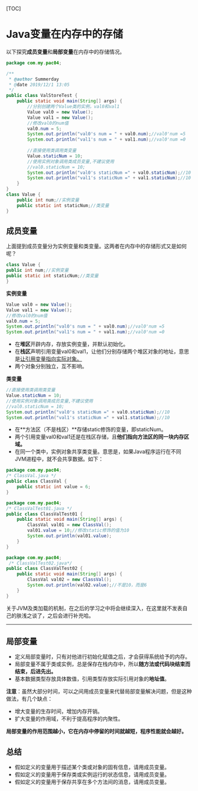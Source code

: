 [TOC]

# Java变量在内存中的存储

以下探究**成员变量**和**局部变量**在内存中的存储情况。
```java
package com.my.pac04;

/**
 * @author Summerday
 * @date 2019/12/1 13:05
 */
public class ValStoreTest {
    public static void main(String[] args) {
        //分别创建两个Value类的实例，val0和val1
        Value val0 = new Value();
        Value val1 = new Value();
        //修改val0的num值
        val0.num = 5;
        System.out.println("val0's num = " + val0.num);//val0'num =5
        System.out.println("val1's num = " + val1.num);//val0'num =0
        
        //直接使用类调用类变量
        Value.staticNum = 10;
        //使用实例对象调用类成员变量,不建议使用
        //val0.staticNum = 10;
        System.out.println("val0's staticNum =" + val0.staticNum);//10
        System.out.println("val1's staticNum =" + val1.staticNum);//10
    }
}
class Value {
    public int num;//实例变量
    public static int staticNum;//类变量
}

```
## 成员变量
上面提到成员变量分为实例变量和类变量。这两者在内存中的存储形式又是如何呢？
```java
class Value {
public int num;//实例变量
public static int staticNum;//类变量
}
```
**实例变量**
```java
Value val0 = new Value();
Value val1 = new Value();
//修改val0的num值
val0.num = 5;
System.out.println("val0's num = " + val0.num);//val0'num =5
System.out.println("val1's num = " + val1.num);//val0'num =0
```
- 在**堆区**开辟内存，存放实例变量，并默认初始化。
- 在**栈区**声明引用变量val0和val1，让他们分别存储两个堆区对象的地址，意思是<u>让引用变量指向实际对象。</u>
- 两个对象分别独立，互不影响。

**类变量**
```java
//直接使用类调用类变量
Value.staticNum = 10;
//使用实例对象调用类成员变量,不建议使用
//val0.staticNum = 10;
System.out.println("val0's staticNum =" + val0.staticNum);//10
System.out.println("val1's staticNum =" + val1.staticNum);//10
```
- 在**方法区（不是栈区）**存储static修饰的变量，即staticNum。
- 两个引用变量val0和val1还是在栈区存储，且**他们指向方法区的同一块内存区域。**
- 在同一个类中，实例对象共享类变量。意思是，如果Java程序运行在不同JVM进程中，就不会共享数据。如下：
```java
package com.my.pac04;
/* ClassVal.java */
public class ClassVal {
    public static int value = 6;
}
```
```java
package com.my.pac04;
/* ClassValTest01.java */
public class ClassValTest01 {
    public static void main(String[] args) {
        ClassVal val01 = new ClassVal();
        val01.value = 10;//修改static修饰的值为10
        System.out.println(val01.value);
    }
}
```
```java
package com.my.pac04;
 /* ClassValTest02.java*/
public class ClassValTest02 {
    public static void main(String[] args) {
        ClassVal val02 = new ClassVal();
        System.out.println(val02.value);//不是10，而是6
    }
}

```
关于JVM及类加载的机制，在之后的学习之中将会继续深入，在这里就不发表自己的肤浅之谈了，之后会进行补充哈。

---


## 局部变量

- 定义局部变量时，只有对他进行初始化赋值之后，才会获得系统给予的内存。
- 局部变量不属于类或实例，总是保存在栈内存中，所以**随方法或代码块结束而结束，后进先出。**
- 基本数据类型存放具体数值，引用类型存放实际引用对象的**地址值**。

**注意**：虽然大部分时间，可以之间用成员变量来代替局部变量解决问题，但是这种做法，有几个缺点：

- 增大变量的生存时间，增加内存开销。
- 扩大变量的作用域，不利于提高程序的内聚性。

**局部变量的作用范围越小，它在内存中停留的时间就越短，程序性能就会越好。**
## 总结

- 假如定义的变量用于描述某个类或对象的固有信息，请用成员变量。
- 假如定义的变量用于保存类或实例运行的状态信息，请用成员变量。
- 假如定义的变量用于保存共享在多个方法间的消息，请用成员变量。